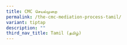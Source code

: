 ```yaml
---
title: CMC செயல்முறை
permalink: /the-cmc-mediation-process-tamil/
variant: tiptap
description: ""
third_nav_title: Tamil (தமிழ்)
---
```

